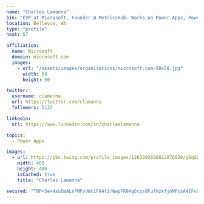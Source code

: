 ```yaml
---
name: "Charles Lamanna"
bio: "CVP at Microsoft, Founder @ MetricsHub. Works on Power Apps, Power Automate, Power Virtual Agent, Common Data Service and Dynamics 365."
location: Bellevue, WA
type: "profile"
heat: 57

affiliation:
  name: Microsoft
  domain: microsoft.com
  images:
    - url: "/assets/images/organizations/microsoft.com-50x50.jpg"
      width: 50
      height: 50

twitter:
  username: clamanna
  url: https://twitter.com/clamanna
  followers: 5137

linkedin:
  url: https://www.linkedin.com/in/charleslamanna

topics:
  - Power Apps

images:
  - url: https://pbs.twimg.com/profile_images/1263202626922876928/g6qGbHZ-_400x400.jpg
    width: 400
    height: 400
    isCached: true
    title: "Charles Lamanna"

secured: "TNP+5e+4xuOmALsPMPvUWt1FA4t1/WwpFR9Hg6tzs8FufHzkfjGMPxsA4IFvQjuPOVoD7PkqQBJ4jq+KUk5091ZpvWTvOPBTzKH6DnHSND/t6o7vAM5mVpIVRwh+IDAoUl+zQ+pBUQ2s6UOSprpRN8S5kpL7pC6zuT7TwlhneN+eDzrAZTGytyRhRzSwOK2db4k7bQ6u3DY5nBRz1VzWf2gUw7CT+JLzamW5MKeyxhi/OiyFnmc1205/h1I11wsCrxzwT5WvWrViaGIHLdpCNyP8eIzjkdvuCtdg2xyypwwbSJ3FT07mtVG7aSNevfOSODDXM6vdg9ipf/OD4TLdiJciVWVu2DtQerd6tBvOtvQyJQRCs0qlWJcUmgLY2idUBqpHe07pN2WXmNpiXBYasNyLAV40fHz+WotMR3kQSv0=;z5usSl3wMgfsib//4nGXpA=="
---
```


